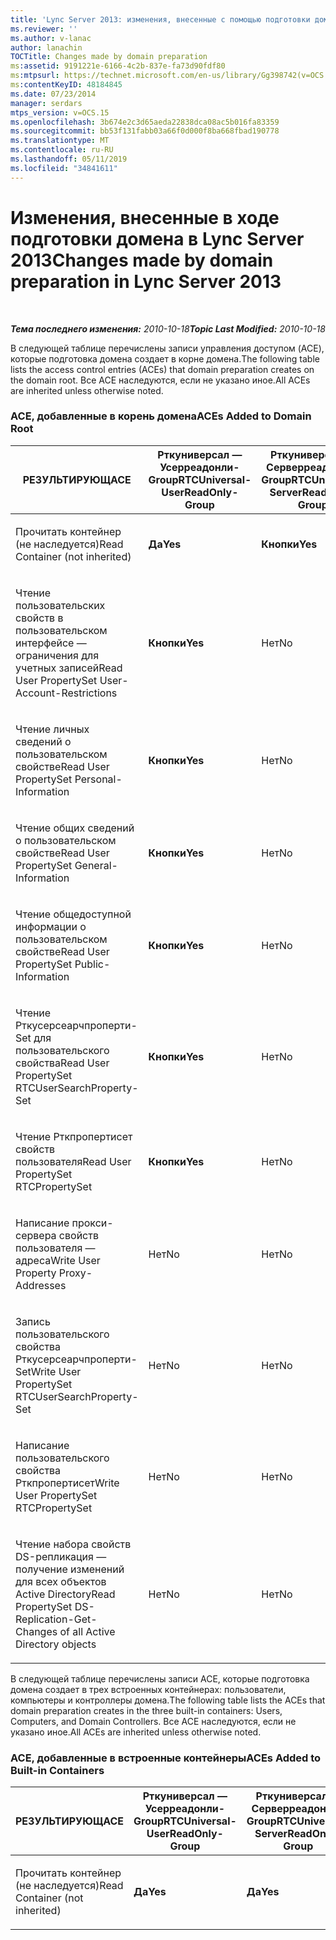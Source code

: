 ```yaml
---
title: 'Lync Server 2013: изменения, внесенные с помощью подготовки домена'
ms.reviewer: ''
ms.author: v-lanac
author: lanachin
TOCTitle: Changes made by domain preparation
ms:assetid: 9191221e-6166-4c2b-837e-fa73d90fdf80
ms:mtpsurl: https://technet.microsoft.com/en-us/library/Gg398742(v=OCS.15)
ms:contentKeyID: 48184845
ms.date: 07/23/2014
manager: serdars
mtps_version: v=OCS.15
ms.openlocfilehash: 3b674e2c3d65aeda22838dca08ac5b016fa83359
ms.sourcegitcommit: bb53f131fabb03a66f0d000f8ba668fbad190778
ms.translationtype: MT
ms.contentlocale: ru-RU
ms.lasthandoff: 05/11/2019
ms.locfileid: "34841611"
---
```

<div data-xmlns="http://www.w3.org/1999/xhtml">

<div class="topic" data-xmlns="http://www.w3.org/1999/xhtml" data-msxsl="urn:schemas-microsoft-com:xslt" data-cs="http://msdn.microsoft.com/en-us/">

<div data-asp="http://msdn2.microsoft.com/asp">

# <a name="changes-made-by-domain-preparation-in-lync-server-2013"></a><span data-ttu-id="9fffc-102">Изменения, внесенные в ходе подготовки домена в Lync Server 2013</span><span class="sxs-lookup"><span data-stu-id="9fffc-102">Changes made by domain preparation in Lync Server 2013</span></span>

</div>

<div id="mainSection">

<div id="mainBody">

<span> </span>

<span data-ttu-id="9fffc-103">_**Тема последнего изменения:** 2010-10-18_</span><span class="sxs-lookup"><span data-stu-id="9fffc-103">_**Topic Last Modified:** 2010-10-18_</span></span>

<span data-ttu-id="9fffc-104">В следующей таблице перечислены записи управления доступом (ACE), которые подготовка домена создает в корне домена.</span><span class="sxs-lookup"><span data-stu-id="9fffc-104">The following table lists the access control entries (ACEs) that domain preparation creates on the domain root.</span></span> <span data-ttu-id="9fffc-105">Все ACE наследуются, если не указано иное.</span><span class="sxs-lookup"><span data-stu-id="9fffc-105">All ACEs are inherited unless otherwise noted.</span></span>

<div id="sectionSection0" class="section">

### <a name="aces-added-to-domain-root"></a><span data-ttu-id="9fffc-106">ACE, добавленные в корень домена</span><span class="sxs-lookup"><span data-stu-id="9fffc-106">ACEs Added to Domain Root</span></span>

<table style="width:100%;">
<colgroup>
<col style="width: 16%" />
<col style="width: 16%" />
<col style="width: 16%" />
<col style="width: 16%" />
<col style="width: 16%" />
<col style="width: 16%" />
</colgroup>
<thead>
<tr class="header">
<th><span data-ttu-id="9fffc-107">РЕЗУЛЬТИРУЮЩ</span><span class="sxs-lookup"><span data-stu-id="9fffc-107">ACE</span></span></th>
<th><span data-ttu-id="9fffc-108">Рткуниверсал — Усерреадонли-Group</span><span class="sxs-lookup"><span data-stu-id="9fffc-108">RTCUniversal-UserReadOnly-Group</span></span></th>
<th><span data-ttu-id="9fffc-109">Рткуниверсал — Серверреадонли-Group</span><span class="sxs-lookup"><span data-stu-id="9fffc-109">RTCUniversal-ServerReadOnly-Group</span></span></th>
<th><span data-ttu-id="9fffc-110">Рткуниверсал-Усерадминс</span><span class="sxs-lookup"><span data-stu-id="9fffc-110">RTCUniversal-UserAdmins</span></span></th>
<th><span data-ttu-id="9fffc-111">Ртчсуниверсал — службы</span><span class="sxs-lookup"><span data-stu-id="9fffc-111">RTCHSUniversal-Services</span></span></th>
<th><span data-ttu-id="9fffc-112">Прошедшие проверку — пользователи</span><span class="sxs-lookup"><span data-stu-id="9fffc-112">Authenticated-Users</span></span></th>
</tr>
</thead>
<tbody>
<tr class="odd">
<td><p><span data-ttu-id="9fffc-113">Прочитать контейнер (не наследуется)</span><span class="sxs-lookup"><span data-stu-id="9fffc-113">Read Container (not inherited)</span></span></p></td>
<td><p><span data-ttu-id="9fffc-114"><strong>Да</strong></span><span class="sxs-lookup"><span data-stu-id="9fffc-114"><strong>Yes</strong></span></span></p></td>
<td><p><span data-ttu-id="9fffc-115"><strong>Кнопки</strong></span><span class="sxs-lookup"><span data-stu-id="9fffc-115"><strong>Yes</strong></span></span></p></td>
<td><p><span data-ttu-id="9fffc-116">Нет</span><span class="sxs-lookup"><span data-stu-id="9fffc-116">No</span></span></p></td>
<td><p><span data-ttu-id="9fffc-117">Нет</span><span class="sxs-lookup"><span data-stu-id="9fffc-117">No</span></span></p></td>
<td><p><span data-ttu-id="9fffc-118">Нет</span><span class="sxs-lookup"><span data-stu-id="9fffc-118">No</span></span></p></td>
</tr>
<tr class="even">
<td><p><span data-ttu-id="9fffc-119">Чтение пользовательских свойств в пользовательском интерфейсе — ограничения для учетных записей</span><span class="sxs-lookup"><span data-stu-id="9fffc-119">Read User PropertySet User-Account-Restrictions</span></span></p></td>
<td><p><span data-ttu-id="9fffc-120"><strong>Кнопки</strong></span><span class="sxs-lookup"><span data-stu-id="9fffc-120"><strong>Yes</strong></span></span></p></td>
<td><p><span data-ttu-id="9fffc-121">Нет</span><span class="sxs-lookup"><span data-stu-id="9fffc-121">No</span></span></p></td>
<td><p><span data-ttu-id="9fffc-122">Нет</span><span class="sxs-lookup"><span data-stu-id="9fffc-122">No</span></span></p></td>
<td><p><span data-ttu-id="9fffc-123">Нет</span><span class="sxs-lookup"><span data-stu-id="9fffc-123">No</span></span></p></td>
<td><p><span data-ttu-id="9fffc-124">Нет</span><span class="sxs-lookup"><span data-stu-id="9fffc-124">No</span></span></p></td>
</tr>
<tr class="odd">
<td><p><span data-ttu-id="9fffc-125">Чтение личных сведений о пользовательском свойстве</span><span class="sxs-lookup"><span data-stu-id="9fffc-125">Read User PropertySet Personal-Information</span></span></p></td>
<td><p><span data-ttu-id="9fffc-126"><strong>Кнопки</strong></span><span class="sxs-lookup"><span data-stu-id="9fffc-126"><strong>Yes</strong></span></span></p></td>
<td><p><span data-ttu-id="9fffc-127">Нет</span><span class="sxs-lookup"><span data-stu-id="9fffc-127">No</span></span></p></td>
<td><p><span data-ttu-id="9fffc-128">Нет</span><span class="sxs-lookup"><span data-stu-id="9fffc-128">No</span></span></p></td>
<td><p><span data-ttu-id="9fffc-129">Нет</span><span class="sxs-lookup"><span data-stu-id="9fffc-129">No</span></span></p></td>
<td><p><span data-ttu-id="9fffc-130">Нет</span><span class="sxs-lookup"><span data-stu-id="9fffc-130">No</span></span></p></td>
</tr>
<tr class="even">
<td><p><span data-ttu-id="9fffc-131">Чтение общих сведений о пользовательском свойстве</span><span class="sxs-lookup"><span data-stu-id="9fffc-131">Read User PropertySet General-Information</span></span></p></td>
<td><p><span data-ttu-id="9fffc-132"><strong>Кнопки</strong></span><span class="sxs-lookup"><span data-stu-id="9fffc-132"><strong>Yes</strong></span></span></p></td>
<td><p><span data-ttu-id="9fffc-133">Нет</span><span class="sxs-lookup"><span data-stu-id="9fffc-133">No</span></span></p></td>
<td><p><span data-ttu-id="9fffc-134">Нет</span><span class="sxs-lookup"><span data-stu-id="9fffc-134">No</span></span></p></td>
<td><p><span data-ttu-id="9fffc-135">Нет</span><span class="sxs-lookup"><span data-stu-id="9fffc-135">No</span></span></p></td>
<td><p><span data-ttu-id="9fffc-136">Нет</span><span class="sxs-lookup"><span data-stu-id="9fffc-136">No</span></span></p></td>
</tr>
<tr class="odd">
<td><p><span data-ttu-id="9fffc-137">Чтение общедоступной информации о пользовательском свойстве</span><span class="sxs-lookup"><span data-stu-id="9fffc-137">Read User PropertySet Public-Information</span></span></p></td>
<td><p><span data-ttu-id="9fffc-138"><strong>Кнопки</strong></span><span class="sxs-lookup"><span data-stu-id="9fffc-138"><strong>Yes</strong></span></span></p></td>
<td><p><span data-ttu-id="9fffc-139">Нет</span><span class="sxs-lookup"><span data-stu-id="9fffc-139">No</span></span></p></td>
<td><p><span data-ttu-id="9fffc-140">Нет</span><span class="sxs-lookup"><span data-stu-id="9fffc-140">No</span></span></p></td>
<td><p><span data-ttu-id="9fffc-141">Нет</span><span class="sxs-lookup"><span data-stu-id="9fffc-141">No</span></span></p></td>
<td><p><span data-ttu-id="9fffc-142">Нет</span><span class="sxs-lookup"><span data-stu-id="9fffc-142">No</span></span></p></td>
</tr>
<tr class="even">
<td><p><span data-ttu-id="9fffc-143">Чтение Рткусерсеарчпроперти-Set для пользовательского свойства</span><span class="sxs-lookup"><span data-stu-id="9fffc-143">Read User PropertySet RTCUserSearchProperty-Set</span></span></p></td>
<td><p><span data-ttu-id="9fffc-144"><strong>Кнопки</strong></span><span class="sxs-lookup"><span data-stu-id="9fffc-144"><strong>Yes</strong></span></span></p></td>
<td><p><span data-ttu-id="9fffc-145">Нет</span><span class="sxs-lookup"><span data-stu-id="9fffc-145">No</span></span></p></td>
<td><p><span data-ttu-id="9fffc-146">Нет</span><span class="sxs-lookup"><span data-stu-id="9fffc-146">No</span></span></p></td>
<td><p><span data-ttu-id="9fffc-147">Нет</span><span class="sxs-lookup"><span data-stu-id="9fffc-147">No</span></span></p></td>
<td><p><span data-ttu-id="9fffc-148"><strong>Да</strong></span><span class="sxs-lookup"><span data-stu-id="9fffc-148"><strong>Yes</strong></span></span></p></td>
</tr>
<tr class="odd">
<td><p><span data-ttu-id="9fffc-149">Чтение Рткпропертисет свойств пользователя</span><span class="sxs-lookup"><span data-stu-id="9fffc-149">Read User PropertySet RTCPropertySet</span></span></p></td>
<td><p><span data-ttu-id="9fffc-150"><strong>Кнопки</strong></span><span class="sxs-lookup"><span data-stu-id="9fffc-150"><strong>Yes</strong></span></span></p></td>
<td><p><span data-ttu-id="9fffc-151">Нет</span><span class="sxs-lookup"><span data-stu-id="9fffc-151">No</span></span></p></td>
<td><p><span data-ttu-id="9fffc-152">Нет</span><span class="sxs-lookup"><span data-stu-id="9fffc-152">No</span></span></p></td>
<td><p><span data-ttu-id="9fffc-153">Нет</span><span class="sxs-lookup"><span data-stu-id="9fffc-153">No</span></span></p></td>
<td><p><span data-ttu-id="9fffc-154">Нет</span><span class="sxs-lookup"><span data-stu-id="9fffc-154">No</span></span></p></td>
</tr>
<tr class="even">
<td><p><span data-ttu-id="9fffc-155">Написание прокси-сервера свойств пользователя — адреса</span><span class="sxs-lookup"><span data-stu-id="9fffc-155">Write User Property Proxy-Addresses</span></span></p></td>
<td><p><span data-ttu-id="9fffc-156">Нет</span><span class="sxs-lookup"><span data-stu-id="9fffc-156">No</span></span></p></td>
<td><p><span data-ttu-id="9fffc-157">Нет</span><span class="sxs-lookup"><span data-stu-id="9fffc-157">No</span></span></p></td>
<td><p><span data-ttu-id="9fffc-158"><strong>Кнопки</strong></span><span class="sxs-lookup"><span data-stu-id="9fffc-158"><strong>Yes</strong></span></span></p></td>
<td><p><span data-ttu-id="9fffc-159">Нет</span><span class="sxs-lookup"><span data-stu-id="9fffc-159">No</span></span></p></td>
<td><p><span data-ttu-id="9fffc-160">Нет</span><span class="sxs-lookup"><span data-stu-id="9fffc-160">No</span></span></p></td>
</tr>
<tr class="odd">
<td><p><span data-ttu-id="9fffc-161">Запись пользовательского свойства Рткусерсеарчпроперти-Set</span><span class="sxs-lookup"><span data-stu-id="9fffc-161">Write User PropertySet RTCUserSearchProperty-Set</span></span></p></td>
<td><p><span data-ttu-id="9fffc-162">Нет</span><span class="sxs-lookup"><span data-stu-id="9fffc-162">No</span></span></p></td>
<td><p><span data-ttu-id="9fffc-163">Нет</span><span class="sxs-lookup"><span data-stu-id="9fffc-163">No</span></span></p></td>
<td><p><span data-ttu-id="9fffc-164"><strong>Кнопки</strong></span><span class="sxs-lookup"><span data-stu-id="9fffc-164"><strong>Yes</strong></span></span></p></td>
<td><p><span data-ttu-id="9fffc-165">Нет</span><span class="sxs-lookup"><span data-stu-id="9fffc-165">No</span></span></p></td>
<td><p><span data-ttu-id="9fffc-166">Нет</span><span class="sxs-lookup"><span data-stu-id="9fffc-166">No</span></span></p></td>
</tr>
<tr class="even">
<td><p><span data-ttu-id="9fffc-167">Написание пользовательского свойства Рткпропертисет</span><span class="sxs-lookup"><span data-stu-id="9fffc-167">Write User PropertySet RTCPropertySet</span></span></p></td>
<td><p><span data-ttu-id="9fffc-168">Нет</span><span class="sxs-lookup"><span data-stu-id="9fffc-168">No</span></span></p></td>
<td><p><span data-ttu-id="9fffc-169">Нет</span><span class="sxs-lookup"><span data-stu-id="9fffc-169">No</span></span></p></td>
<td><p><span data-ttu-id="9fffc-170"><strong>Кнопки</strong></span><span class="sxs-lookup"><span data-stu-id="9fffc-170"><strong>Yes</strong></span></span></p></td>
<td><p><span data-ttu-id="9fffc-171">Нет</span><span class="sxs-lookup"><span data-stu-id="9fffc-171">No</span></span></p></td>
<td><p><span data-ttu-id="9fffc-172">Нет</span><span class="sxs-lookup"><span data-stu-id="9fffc-172">No</span></span></p></td>
</tr>
<tr class="odd">
<td><p><span data-ttu-id="9fffc-173">Чтение набора свойств DS-репликация — получение изменений для всех объектов Active Directory</span><span class="sxs-lookup"><span data-stu-id="9fffc-173">Read PropertySet DS-Replication-Get-Changes of all Active Directory objects</span></span></p></td>
<td><p><span data-ttu-id="9fffc-174">Нет</span><span class="sxs-lookup"><span data-stu-id="9fffc-174">No</span></span></p></td>
<td><p><span data-ttu-id="9fffc-175">Нет</span><span class="sxs-lookup"><span data-stu-id="9fffc-175">No</span></span></p></td>
<td><p><span data-ttu-id="9fffc-176">Нет</span><span class="sxs-lookup"><span data-stu-id="9fffc-176">No</span></span></p></td>
<td><p><span data-ttu-id="9fffc-177"><strong>Кнопки</strong></span><span class="sxs-lookup"><span data-stu-id="9fffc-177"><strong>Yes</strong></span></span></p></td>
<td><p><span data-ttu-id="9fffc-178">Нет</span><span class="sxs-lookup"><span data-stu-id="9fffc-178">No</span></span></p></td>
</tr>
</tbody>
</table>


<span data-ttu-id="9fffc-179">В следующей таблице перечислены записи ACE, которые подготовка домена создает в трех встроенных контейнерах: пользователи, компьютеры и контроллеры домена.</span><span class="sxs-lookup"><span data-stu-id="9fffc-179">The following table lists the ACEs that domain preparation creates in the three built-in containers: Users, Computers, and Domain Controllers.</span></span> <span data-ttu-id="9fffc-180">Все ACE наследуются, если не указано иное.</span><span class="sxs-lookup"><span data-stu-id="9fffc-180">All ACEs are inherited unless otherwise noted.</span></span>

### <a name="aces-added-to-built-in-containers"></a><span data-ttu-id="9fffc-181">ACE, добавленные в встроенные контейнеры</span><span class="sxs-lookup"><span data-stu-id="9fffc-181">ACEs Added to Built-in Containers</span></span>

<table>
<colgroup>
<col style="width: 33%" />
<col style="width: 33%" />
<col style="width: 33%" />
</colgroup>
<thead>
<tr class="header">
<th><span data-ttu-id="9fffc-182">РЕЗУЛЬТИРУЮЩ</span><span class="sxs-lookup"><span data-stu-id="9fffc-182">ACE</span></span></th>
<th><span data-ttu-id="9fffc-183">Рткуниверсал — Усерреадонли-Group</span><span class="sxs-lookup"><span data-stu-id="9fffc-183">RTCUniversal-UserReadOnly-Group</span></span></th>
<th><span data-ttu-id="9fffc-184">Рткуниверсал — Серверреадонли-Group</span><span class="sxs-lookup"><span data-stu-id="9fffc-184">RTCUniversal-ServerReadOnly-Group</span></span></th>
</tr>
</thead>
<tbody>
<tr class="odd">
<td><p><span data-ttu-id="9fffc-185">Прочитать контейнер (не наследуется)</span><span class="sxs-lookup"><span data-stu-id="9fffc-185">Read Container (not inherited)</span></span></p></td>
<td><p><span data-ttu-id="9fffc-186"><strong>Да</strong></span><span class="sxs-lookup"><span data-stu-id="9fffc-186"><strong>Yes</strong></span></span></p></td>
<td><p><span data-ttu-id="9fffc-187"><strong>Да</strong></span><span class="sxs-lookup"><span data-stu-id="9fffc-187"><strong>Yes</strong></span></span></p></td>
</tr>
</tbody>
</table>


</div>

</div>

<span> </span>

</div>

</div>

</div>

